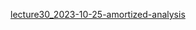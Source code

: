 [lecture30_2023-10-25-amortized-analysis](../../mooc/hias-algorithm/lecture30_2023-10-25-amortized-analysis.pdf#page=14)